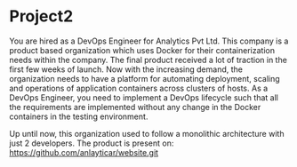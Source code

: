 # Project2

You are hired as a DevOps Engineer for Analytics Pvt Ltd. This company is a product based organization which uses Docker for their containerization needs within the company. The final product received a lot of traction in the first few weeks of launch. Now with the increasing demand, the organization needs to have a platform for automating deployment, scaling and operations of application containers across clusters of hosts. As a DevOps Engineer, you need to implement a DevOps lifecycle such that all the requirements are implemented without any change in the Docker containers in the testing environment.

Up until now, this organization used to follow a monolithic architecture with just 2 developers. The product is present on: https://github.com/anlayticar/website.git
